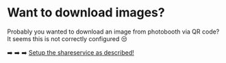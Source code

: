 # Want to download images?

Probably you wanted to download an image from photobooth via QR code?
It seems this is not correctly configured 😒

➡️ ➡️ ➡️ [Setup the shareservice as described!](../setup/qrshareservice.md)
